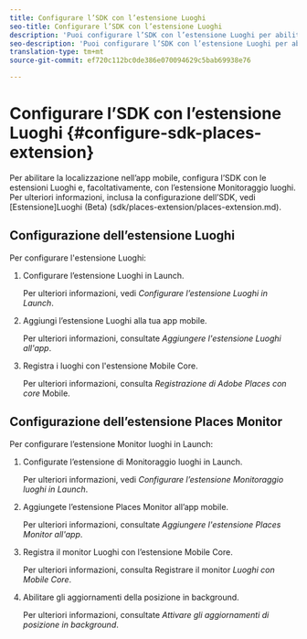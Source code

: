 ```yaml
---
title: Configurare l’SDK con l’estensione Luoghi
seo-title: Configurare l’SDK con l’estensione Luoghi
description: 'Puoi configurare l’SDK con l’estensione Luoghi per abilitare la localizzazione nell’app mobile. '
seo-description: 'Puoi configurare l’SDK con l’estensione Luoghi per abilitare la localizzazione nell’app mobile. '
translation-type: tm+mt
source-git-commit: ef720c112bc0de386e070094629c5bab69938e76

---
```



# Configurare l’SDK con l’estensione Luoghi {#configure-sdk-places-extension}

Per abilitare la localizzazione nell’app mobile, configura l’SDK con le estensioni Luoghi e, facoltativamente, con l’estensione Monitoraggio luoghi. Per ulteriori informazioni, inclusa la configurazione dell’SDK, vedi [Estensione]Luoghi (Beta) (sdk/places-extension/places-extension.md).

## Configurazione dell’estensione Luoghi

Per configurare l'estensione Luoghi:

1. Configurare l’estensione Luoghi in Launch.

   Per ulteriori informazioni, vedi *Configurare l’estensione Luoghi in Launch*.

1. Aggiungi l’estensione Luoghi alla tua app mobile.

   Per ulteriori informazioni, consultate *Aggiungere l'estensione Luoghi all'app*.

1. Registra i luoghi con l'estensione Mobile Core.

   Per ulteriori informazioni, consulta *Registrazione di Adobe Places con core* Mobile.

## Configurazione dell’estensione Places Monitor

Per configurare l’estensione Monitor luoghi in Launch:

1. Configurate l’estensione di Monitoraggio luoghi in Launch.

   Per ulteriori informazioni, vedi *Configurare l’estensione Monitoraggio luoghi in Launch*.

2. Aggiungete l’estensione Places Monitor all’app mobile.

   Per ulteriori informazioni, consultate *Aggiungere l'estensione Places Monitor all'app*.

3. Registra il monitor Luoghi con l’estensione Mobile Core.

   Per ulteriori informazioni, consulta Registrare il monitor *Luoghi con Mobile Core*.

4. Abilitare gli aggiornamenti della posizione in background.

   Per ulteriori informazioni, consultate *Attivare gli aggiornamenti di posizione in background*.
